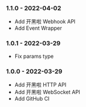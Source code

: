 ### 1.1.0 - 2022-04-02

* Add 开黑啦 Webhook API
* Add Event Wrapper

### 1.0.1 - 2022-03-29

* Fix params type


### 1.0.0 - 2022-03-29

* Add 开黑啦 HTTP API
* Add 开黑啦 WebSocket API
* Add GitHub CI